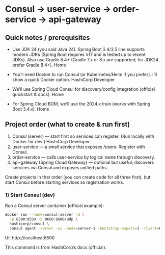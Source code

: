 # Consul → user-service → order-service → api-gateway

## Quick notes / prerequisites

* Use JDK 24 (you said Java 24). Spring Boot 3.4/3.5 line supports modern JDKs (Spring Boot requires ≥17 and is tested up to recent JDKs). Also use Gradle 8.4+ (Gradle 7.x or 8.x are supported; for JDK24 prefer Gradle 8.4+). 
Home

* You’ll need Docker to run Consul (or Kubernetes/Helm if you prefer). I’ll show a quick Docker option. 
HashiCorp Developer

* We’ll use Spring Cloud Consul for discovery/config integration (official quickstart & docs). 
Home

* For Spring Cloud BOM, we’ll use the 2024.x train (works with Spring Boot 3.4.x). 
Home

## Project order (what to create & run first)

1. Consul (server) — start first so services can register. (Run locally with Docker for dev.) 
HashiCorp Developer
2. user-service — a small service that exposes /users. Register with Consul.
3. order-service — calls user-service by logical name through discovery.
4. api-gateway (Spring Cloud Gateway) — optional but useful; discovers services via Consul and exposes unified paths.

Create projects in that order (you can create code for all three first), but start Consul before starting services so registration works.

### 1) Start Consul (dev)
Run a Consul server container (official example):
```bash
docker run --name=consul-server -d \
  -p 8500:8500 -p 8600:8600/udp \
  hashicorp/consul \
  consul agent -server -ui -node=server-1 -bootstrap-expect=1 -client=0.0.0.0 -data-dir=/consul/data
```
UI: http://localhost:8500

This command is from HashiCorp’s docs (official).